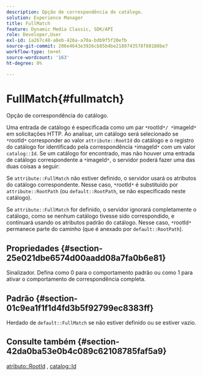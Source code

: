 ```yaml
---
description: Opção de correspondência do catálogo.
solution: Experience Manager
title: FullMatch
feature: Dynamic Media Classic, SDK/API
role: Developer,User
exl-id: 1a267c48-a8eb-426a-a70a-bdb9f5f20efb
source-git-commit: 206e4643e3926cb85b4be2189743578f88180be7
workflow-type: tm+mt
source-wordcount: '163'
ht-degree: 0%

---
```


# FullMatch{#fullmatch}

Opção de correspondência do catálogo.

Uma entrada de catálogo é especificada como um par `*`rootId`*/ *`imageId`*` em solicitações HTTP. Ao analisar, um catálogo será selecionado se `*`rootId`*` corresponder ao valor `attribute::RootId` do catálogo e o registro do catálogo for identificado pela correspondência `*`imageId`*` com um valor `catalog::Id`. Se um catálogo for encontrado, mas não houver uma entrada de catálogo correspondente a `*`imageId`*`, o servidor poderá fazer uma das duas coisas a seguir:

Se `attribute::FullMatch` não estiver definido, o servidor usará os atributos do catálogo correspondente. Nesse caso, `*`rootId`*` é substituído por `attribute::RootPath` (ou `default::RootPath`, se não especificado neste catálogo).

Se `attribute::FullMatch` for definido, o servidor ignorará completamente o catálogo, como se nenhum catálogo tivesse sido correspondido, e continuará usando os atributos padrão do catálogo. Nesse caso, `*`rootId`*` permanece parte do caminho (que é anexado por `default::RootPath`).

## Propriedades {#section-25e021dbe6574d00aadd08a7fa0b6e81}

Sinalizador. Defina como 0 para o comportamento padrão ou como 1 para ativar o comportamento de correspondência completa.

## Padrão {#section-01c9ea1f1f1d4fd3b5f92799ec8383ff}

Herdado de `default::FullMatch` se não estiver definido ou se estiver vazio.

## Consulte também {#section-42da0ba53e0b4c089c62108785faf5a9}

[atributo::RootId](../../../../../is-api/image-catalog/image-serving-api-ref/c-image-catalog-reference/c-attributes-reference/r-rootid.md#reference-13653312925e4a08b90f99961d53f546) ,  [catalog::Id](/help/aem-is-ir-api/is-api/image-catalog/image-serving-api-ref/c-image-catalog-reference/c-image-svg-data-reference/c-image-data-reference/r-id-cat.md)
